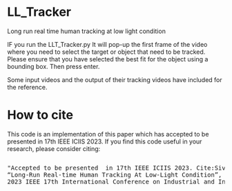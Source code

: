 # LL_Tracker
Long run real time human tracking at low light condition

IF you run the LLT_Tracker.py It will pop-up the first frame of the video where you need to select the target or object that need to be tracked. Please ensure that you have selected the best fit for the object using a bounding box. Then press enter.

Some input videos and the output of their tracking videos have included for the reference.

# How to cite
This code is an implementation of this paper which has accepted to be presented in 17th IEEE ICIIS 2023. If you find this code useful in your research, please consider citing:

<div style="overflow: auto; max-height: 200px;">
  <pre>
"Accepted to be presented  in 17th IEEE ICIIS 2023. Cite:Sivakumar Sivasankar, Keththura Lawrance, Balaratnam Pirunthavan and Maheshi B.Dissanayake, 
“Long-Run Real-time Human Tracking At Low-Light Condition”,
2023 IEEE 17th International Conference on Industrial and Information Systems (ICIIS) - Artificial Intelligence, Signal and Image Processing"
  </pre>
</div>

